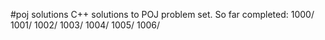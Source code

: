 #poj solutions
C++ solutions to POJ problem set. So far completed: 
1000/
1001/
1002/
1003/
1004/
1005/
1006/
